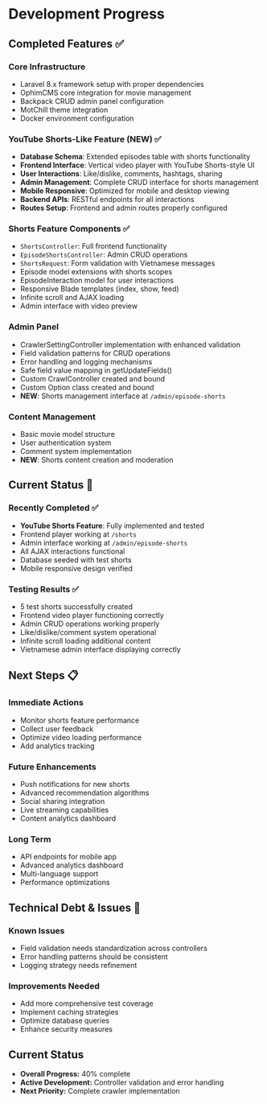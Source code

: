 # Development Progress

## Completed Features ✅

### Core Infrastructure
- Laravel 8.x framework setup with proper dependencies
- OphimCMS core integration for movie management
- Backpack CRUD admin panel configuration
- MotChill theme integration
- Docker environment configuration

### YouTube Shorts-Like Feature (NEW) ✅
- **Database Schema**: Extended episodes table with shorts functionality
- **Frontend Interface**: Vertical video player with YouTube Shorts-style UI
- **User Interactions**: Like/dislike, comments, hashtags, sharing
- **Admin Management**: Complete CRUD interface for shorts management
- **Mobile Responsive**: Optimized for mobile and desktop viewing
- **Backend APIs**: RESTful endpoints for all interactions
- **Routes Setup**: Frontend and admin routes properly configured

### Shorts Feature Components ✅
- `ShortsController`: Full frontend functionality
- `EpisodeShortsController`: Admin CRUD operations
- `ShortsRequest`: Form validation with Vietnamese messages
- Episode model extensions with shorts scopes
- EpisodeInteraction model for user interactions
- Responsive Blade templates (index, show, feed)
- Infinite scroll and AJAX loading
- Admin interface with video preview

### Admin Panel
- CrawlerSettingController implementation with enhanced validation
- Field validation patterns for CRUD operations
- Error handling and logging mechanisms
- Safe field value mapping in getUpdateFields()
- Custom CrawlController created and bound
- Custom Option class created and bound
- **NEW**: Shorts management interface at `/admin/episode-shorts`

### Content Management
- Basic movie model structure
- User authentication system
- Comment system implementation
- **NEW**: Shorts content creation and moderation

## Current Status 🎯

### Recently Completed ✅
- **YouTube Shorts Feature**: Fully implemented and tested
- Frontend player working at `/shorts`
- Admin interface working at `/admin/episode-shorts`
- All AJAX interactions functional
- Database seeded with test shorts
- Mobile responsive design verified

### Testing Results ✅
- 5 test shorts successfully created
- Frontend video player functioning correctly
- Admin CRUD operations working properly
- Like/dislike/comment system operational
- Infinite scroll loading additional content
- Vietnamese admin interface displaying correctly

## Next Steps 📋

### Immediate Actions
- Monitor shorts feature performance
- Collect user feedback
- Optimize video loading performance
- Add analytics tracking

### Future Enhancements
- Push notifications for new shorts
- Advanced recommendation algorithms
- Social sharing integration
- Live streaming capabilities
- Content analytics dashboard

### Long Term
- API endpoints for mobile app
- Advanced analytics dashboard
- Multi-language support
- Performance optimizations

## Technical Debt & Issues 🔧

### Known Issues
- Field validation needs standardization across controllers
- Error handling patterns should be consistent
- Logging strategy needs refinement

### Improvements Needed
- Add more comprehensive test coverage
- Implement caching strategies
- Optimize database queries
- Enhance security measures

## Current Status
- **Overall Progress:** 40% complete
- **Active Development:** Controller validation and error handling
- **Next Priority:** Complete crawler implementation
